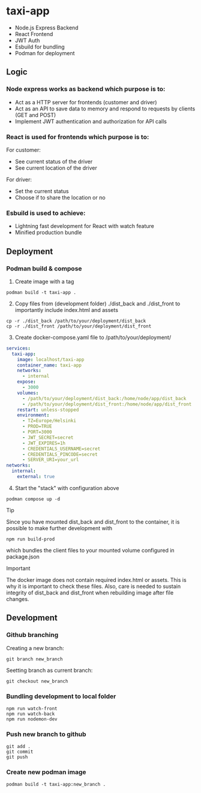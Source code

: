 # taxi-app

- Node.js Express Backend
- React Frontend
- JWT Auth
- Esbuild for bundling
- Podman for deployment

## Logic
### Node express works as backend which purpose is to:

  - Act as a HTTP server for frontends (customer and driver)
  - Act as an API to save data to memory and respond to requests by clients (GET and POST)
  - Implement JWT authentication and authorization for API calls

### React is used for frontends which purpose is to:

For customer:
  - See current status of the driver
  - See current location of the driver

For driver:
  - Set the current status
  - Choose if to share the location or no

### Esbuild is used to achieve:

  - Lightning fast development for React with watch feature
  - Minified production bundle

## Deployment

### Podman build & compose
1. Create image with a tag
```
podman build -t taxi-app .
```
2. Copy files from (development folder) ./dist_back and ./dist_front to importantly include index.html and assets
```
cp -r ./dist_back /path/to/your/deployment/dist_back
cp -r ./dist_front /path/to/your/deployment/dist_front
```
3. Create docker-compose.yaml file to /path/to/your/deployment/
```yaml
services:
  taxi-app:
    image: localhost/taxi-app
    container_name: taxi-app
    networks:
      - internal
    expose:
      - 3000
    volumes:
      - /path/to/your/deployment/dist_back:/home/node/app/dist_back
      - /path/to/your/deployment/dist_front:/home/node/app/dist_front
    restart: unless-stopped
    environment:
      - TZ=Europe/Helsinki
      - PROD=TRUE
      - PORT=3000
      - JWT_SECRET=secret
      - JWT_EXPIRES=1h
      - CREDENTIALS_USERNAME=secret
      - CREDENTIALS_PINCODE=secret
      - SERVER_URI=your_url
networks:
  internal:
    external: true
```
4. Start the "stack" with configuration above
```
podman compose up -d
```



> [!TIP]
> Since you have mounted dist_back and dist_front to the container, it is possible to make further development with
> ```
> npm run build-prod
> ```
> which bundles the client files to your mounted volume configured in package.json

> [!IMPORTANT]
> The docker image does not contain required index.html or assets. This is why it is important to check these files.
> Also, care is needed to sustain integrity of dist_back and dist_front when rebuilding image after file changes.

## Development

### Github branching

Creating a new branch:
```
git branch new_branch
```
Seetting branch as current branch:
```
git checkout new_branch
```

### Bundling development to local folder
```
npm run watch-front
npm run watch-back
npm run nodemon-dev
```

### Push new branch to github
```
git add .
git commit
git push
```

### Create new podman image
```
podman build -t taxi-app:new_branch .

